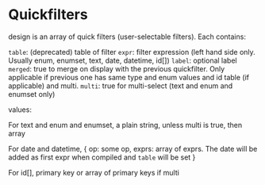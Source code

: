 # Quickfilters

design is an array of quick filters (user-selectable filters). Each contains:
 
 `table`: (deprecated) table of filter
 `expr`: filter expression (left hand side only. Usually enum, enumset, text, date, datetime, id[])
 `label`: optional label
 `merged`: true to merge on display with the previous quickfilter. Only applicable if previous one has same type and enum values and id table (if applicable) and multi. 
 `multi`: true for multi-select (text and enum and enumset only)

values:

 For text and enum and enumset, a plain string, unless multi is true, then array

 For date and datetime, { op: some op, exprs: array of exprs. The date will be added as first expr when compiled and `table` will be set }

 For id[], primary key or array of primary keys if multi
